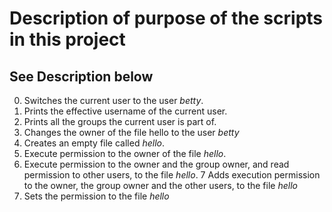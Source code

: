 # Description of purpose of the scripts in this project
## See Description below
0. Switches the current user to the user *betty*.
1. Prints the effective username of the current user.
2. Prints all the groups the current user is part of.
3. Changes the owner of the file hello to the user *betty*
4. Creates an empty file called *hello*.
5. Execute permission to the owner of the file *hello*.
6. Execute permission to the owner and the group owner, and read permission to other users, to the file *hello*.
7  Adds execution permission to the owner, the group owner and the other users, to the file *hello*
8. Sets the permission to the file *hello*
